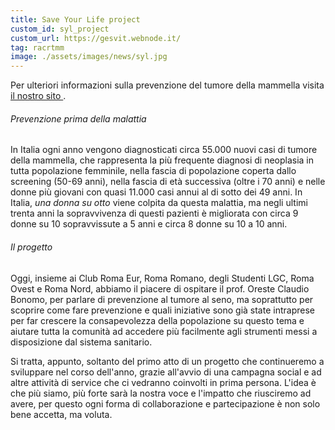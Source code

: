 ```yaml
---
title: Save Your Life project
custom_id: syl_project
custom_url: https://gesvit.webnode.it/
tag: racrtmm
image: ./assets/images/news/syl.jpg
---
```


Per ulteriori informazioni sulla prevenzione del tumore della mammella visita [il nostro sito ]( https://gesvit.webnode.it/).

######  Prevenzione prima della malattia
In Italia ogni anno vengono diagnosticati circa 55.000 nuovi casi di tumore della mammella, che rappresenta la più frequente diagnosi di neoplasia in tutta popolazione femminile, nella fascia di popolazione coperta dallo screening (50-69 anni), nella fascia di età successiva (oltre i 70 anni) e nelle donne più giovani con quasi 11.000 casi annui al di sotto dei 49 anni. In Italia, _una donna su otto_ viene colpita da questa malattia, ma negli ultimi trenta anni la sopravvivenza di questi pazienti è migliorata con circa 9 donne su 10 sopravvissute a 5 anni e circa 8 donne su 10 a 10 anni.


###### Il progetto
Oggi, insieme ai Club Roma Eur, Roma Romano, degli Studenti LGC, Roma Ovest e Roma Nord, abbiamo il piacere di ospitare il prof. Oreste Claudio Bonomo, per parlare di prevenzione al tumore al seno, ma soprattutto per scoprire come fare prevenzione e quali iniziative sono già state intraprese per far crescere la consapevolezza della popolazione su questo tema e aiutare tutta la comunità ad accedere più facilmente agli strumenti messi a disposizione dal sistema sanitario.

Si tratta, appunto, soltanto del primo atto di un progetto che continueremo a sviluppare nel corso dell'anno, grazie all'avvio di una campagna social e ad altre attività di service che ci vedranno coinvolti in prima persona. L'idea è che più siamo, più forte sarà la nostra voce e l'impatto che riusciremo ad avere, per questo ogni forma di collaborazione e partecipazione è non solo bene accetta, ma voluta.